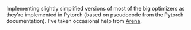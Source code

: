 Implementing slightly simplified versions of most of the big optimizers as they're implemented in Pytorch (based on pseudocode from the Pytorch documentation). I've taken occasional help from [Arena](https://arena3-chapter0-fundamentals.streamlit.app/%5B0.3%5D_Optimization).
